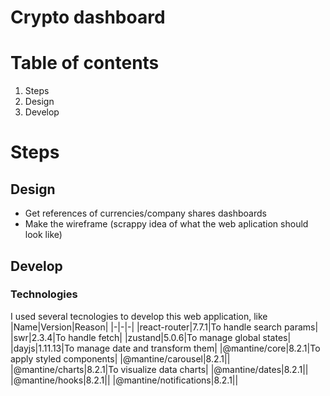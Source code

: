 # Crypto dashboard

# Table of contents
1. Steps
3. Design
3. Develop
# Steps
## Design
- Get references of currencies/company shares dashboards
- Make the wireframe (scrappy idea of what the web aplication should look like)
## Develop
### Technologies
I used several tecnologies to develop this web application, like
|Name|Version|Reason|
|-|-|-|
|react-router|7.7.1|To handle search params|
|swr|2.3.4|To handle fetch|
|zustand|5.0.6|To manage global states|
|dayjs|1.11.13|To manage date and transform them|
|@mantine/core|8.2.1|To apply styled components|
|@mantine/carousel|8.2.1||
|@mantine/charts|8.2.1|To visualize data charts|
|@mantine/dates|8.2.1||
|@mantine/hooks|8.2.1||
|@mantine/notifications|8.2.1||
